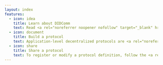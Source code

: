 ```yaml
---
layout: index
features:
  - icon: idea
    title: Learn about DIDComm
    text: Read <a rel="noreferrer noopener nofollow" target="_blank" href="https://didcomm.org/book/v2/">the guidebook</a> or <a rel="noreferrer noopener nofollow" target="_blank" href="https://identity.foundation/didcomm-messaging/spec/">the spec</a> and learn how to control your security and privacy — over the web, email, push notifications, QR codes, BLE, NFC, message queues, sneaker net... <a rel="noreferrer noopener nofollow" target="_blank" href="https://github.com/decentralized-identity/didcomm-messaging#implementations">Find libraries</a>  or <a rel="noreferrer noopener nofollow" target="_blank" href="https://github.com/decentralized-identity/didcomm-messaging/issues">connect with DIDComm's authors.</a>
  - icon: document
    title: Build a protocol
    text: Application-level decentralized protocols are <a rel="noreferrer noopener nofollow" target="_blank"  href="https://github.com/hyperledger/aries-rfcs/blob/main/concepts/0003-protocols/README.md">built atop DIDComm</a>. These support activities like secure chat, verifiable credential exchange, buying and selling, scheduling, escrow, bidding, ticketing, and so forth.
  - icon: share
    title: Share a protocol
    text: To register or modify a protocol definition, follow the <a rel="noreferrer noopener nofollow" target="_blank" href="https://github.com/decentralized-identity/didcomm.org/blob/main/docs/pr-guide.md">instructions</a> and submit a PR against the /site/content/protocols folder of the <a rel="noreferrer noopener nofollow" target="_blank" href="https://github.com/decentralized-identity/didcomm.org">repo</a>.
---
```

